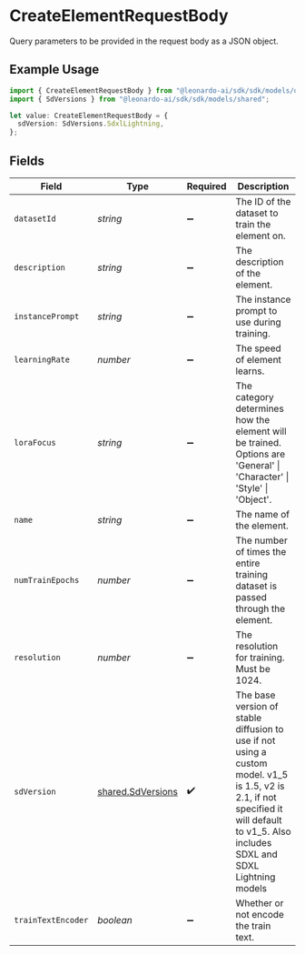 # CreateElementRequestBody

Query parameters to be provided in the request body as a JSON object.

## Example Usage

```typescript
import { CreateElementRequestBody } from "@leonardo-ai/sdk/sdk/models/operations";
import { SdVersions } from "@leonardo-ai/sdk/sdk/models/shared";

let value: CreateElementRequestBody = {
  sdVersion: SdVersions.SdxlLightning,
};
```

## Fields

| Field                                                                                                                                                                                   | Type                                                                                                                                                                                    | Required                                                                                                                                                                                | Description                                                                                                                                                                             |
| --------------------------------------------------------------------------------------------------------------------------------------------------------------------------------------- | --------------------------------------------------------------------------------------------------------------------------------------------------------------------------------------- | --------------------------------------------------------------------------------------------------------------------------------------------------------------------------------------- | --------------------------------------------------------------------------------------------------------------------------------------------------------------------------------------- |
| `datasetId`                                                                                                                                                                             | *string*                                                                                                                                                                                | :heavy_minus_sign:                                                                                                                                                                      | The ID of the dataset to train the element on.                                                                                                                                          |
| `description`                                                                                                                                                                           | *string*                                                                                                                                                                                | :heavy_minus_sign:                                                                                                                                                                      | The description of the element.                                                                                                                                                         |
| `instancePrompt`                                                                                                                                                                        | *string*                                                                                                                                                                                | :heavy_minus_sign:                                                                                                                                                                      | The instance prompt to use during training.                                                                                                                                             |
| `learningRate`                                                                                                                                                                          | *number*                                                                                                                                                                                | :heavy_minus_sign:                                                                                                                                                                      | The speed of element learns.                                                                                                                                                            |
| `loraFocus`                                                                                                                                                                             | *string*                                                                                                                                                                                | :heavy_minus_sign:                                                                                                                                                                      | The category determines how the element will be trained. Options are 'General' \| 'Character' \| 'Style' \| 'Object'.                                                                   |
| `name`                                                                                                                                                                                  | *string*                                                                                                                                                                                | :heavy_minus_sign:                                                                                                                                                                      | The name of the element.                                                                                                                                                                |
| `numTrainEpochs`                                                                                                                                                                        | *number*                                                                                                                                                                                | :heavy_minus_sign:                                                                                                                                                                      | The number of times the entire training dataset is passed through the element.                                                                                                          |
| `resolution`                                                                                                                                                                            | *number*                                                                                                                                                                                | :heavy_minus_sign:                                                                                                                                                                      | The resolution for training. Must be 1024.                                                                                                                                              |
| `sdVersion`                                                                                                                                                                             | [shared.SdVersions](../../../sdk/models/shared/sdversions.md)                                                                                                                           | :heavy_check_mark:                                                                                                                                                                      | The base version of stable diffusion to use if not using a custom model. v1_5 is 1.5, v2 is 2.1, if not specified it will default to v1_5. Also includes SDXL and SDXL Lightning models |
| `trainTextEncoder`                                                                                                                                                                      | *boolean*                                                                                                                                                                               | :heavy_minus_sign:                                                                                                                                                                      | Whether or not encode the train text.                                                                                                                                                   |
